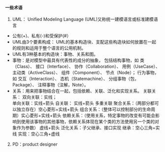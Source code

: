 #### 一些术语
1. UML：
  Unified Modeling Language (UML)又称统一建模语言或标准建模语言

  - 公有(+)、私有(-)和受保护(#）
  - UML由3个要素构成： UML的基本构造块、支配这些构造块如何放置在一起的规则和运用于整个语言的公用机制。
  - UML有3种基本的构造块：事物、关系和图。
  - 事物：是对模型中最具有代表性的成分的抽象，
    包括结构事物，如
      类（Class）、
      接口（Interface）、
      协作（Collaboration）、
      用例（UseCase）、
      主动类（ActiveClass）、
      组件（Component）、
      节点（Node）；
    行为事物，如
      交互（Interaction）、
      态机（Statemachine）、
      分组事物（包，Package）、
      注释事物（注解，Note）。
  - 关系：用来把事物结合在一起，包括依赖、关联、泛化和实现关系。
    关联关系：
      双向关联：实线；  
      单向关联：实线+箭头
      自关联：  实线+箭头
      多重关联
      聚合关系：（两部分都可以独立存在）空心菱形+实线+箭头
      组合关系：（整体可以控制部分的生命周期）实心菱形+实线+箭头
    依赖关系：（使用关系，特定事物的改变有可能会影响到使用该事物的其他事物，依赖关系体现在某个类的方法使用另一个类的对象作为参数）
      虚线+箭头
    泛化关系：子父继承、接口实现
      继承：空心三角+实线
      实现：空心三角+虚线

2. PD：product designer
